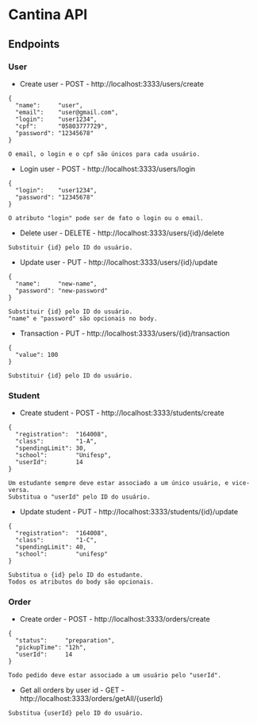 # Cantina API

## Endpoints

### User

* Create user - POST - http://localhost:3333/users/create

```
{
  "name":     "user",
  "email":    "user@gmail.com",
  "login":    "user1234",
  "cpf":      "05803777729",
  "password": "12345678"
}

O email, o login e o cpf são únicos para cada usuário.
```

* Login user - POST - http://localhost:3333/users/login

```
{
  "login":    "user1234",
  "password": "12345678"
}

O atributo "login" pode ser de fato o login ou o email.
```

* Delete user - DELETE - http://localhost:3333/users/{id}/delete

```
Substituir {id} pelo ID do usuário.
```

* Update user - PUT - http://localhost:3333/users/{id}/update

```
{
  "name":     "new-name",
  "password": "new-password"
}

Substituir {id} pelo ID do usuário.
"name" e "password" são opcionais no body.
```

* Transaction - PUT - http://localhost:3333/users/{id}/transaction

```
{
  "value": 100
}

Substituir {id} pelo ID do usuário.
```

### Student

* Create student - POST - http://localhost:3333/students/create

```
{
  "registration":  "164008",
  "class":         "1-A",
  "spendingLimit": 30,
  "school":        "Unifesp",
  "userId":        14
}

Um estudante sempre deve estar associado a um único usuário, e vice-versa.
Substitua o "userId" pelo ID do usuário.
```

* Update student - PUT - http://localhost:3333/students/{id}/update

```
{
  "registration":  "164008",
  "class":         "1-C",
  "spendingLimit": 40,
  "school":        "unifesp"
}

Substitua o {id} pelo ID do estudante.
Todos os atributos do body são opcionais.
```

### Order

* Create order - POST - http://localhost:3333/orders/create

```
{
  "status":     "preparation",
  "pickupTime": "12h",
  "userId":     14
}

Todo pedido deve estar associado a um usuário pelo "userId".
```

* Get all orders by user id - GET - http://localhost:3333/orders/getAll/{userId}

```
Substitua {userId} pelo ID do usuário.
```
